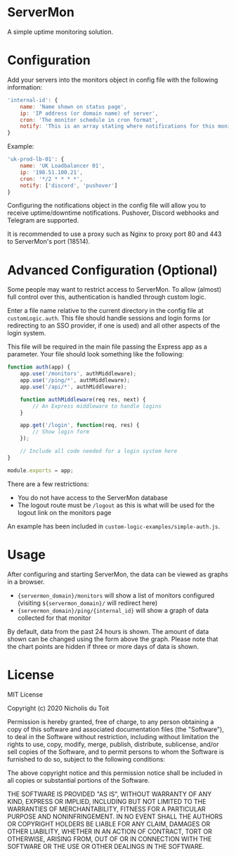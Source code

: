 # ServerMon

A simple uptime monitoring solution.

# Configuration

Add your servers into the monitors object in config file with the following information:

```js
'internal-id': {
	name: 'Name shown on status page',
	ip: 'IP address (or domain name) of server',
	cron: 'The monitor schedule in cron format',
	notify: 'This is an array stating where notifications for this monitor are sent'
}
```

Example:

```js
'uk-prod-lb-01': {
	name: 'UK Loadbalancer 01',
	ip: '198.51.100.21',
	cron: '*/2 * * * *',
	notify: ['discord', 'pushover']
}
```

Configuring the notifications object in the config file will allow you to receive uptime/downtime notifications. Pushover, Discord webhooks and Telegram are supported.

It is recommended to use a proxy such as Nginx to proxy port 80 and 443 to ServerMon's port (18514).

# Advanced Configuration (Optional)

Some people may want to restrict access to ServerMon. To allow (almost) full control over this, authentication is handled through custom logic.

Enter a file name relative to the current directory in the config file at `customLogic.auth`. This file should handle sessions and login forms (or redirecting to an SSO provider, if one is used) and all other aspects of the login system.

This file will be required in the main file passing the Express app as a parameter. Your file should look something like the following:

```js
function auth(app) {
	app.use('/monitors', authMiddleware);
	app.use('/ping/*', authMiddleware);
	app.use('/api/*', authMiddleware);

	function authMiddleware(req res, next) {
		// An Express middleware to handle logins
	}

	app.get('/login', function(req, res) {
		// Show login form
	});

	// Include all code needed for a login system here
}

module.exports = app;
```

There are a few restrictions:

- You do not have access to the ServerMon database
- The logout route must be `/logout` as this is what will be used for the logout link on the monitors page

An example has been included in `custom-logic-examples/simple-auth.js`.

# Usage

After configuring and starting ServerMon, the data can be viewed as graphs in a browser.

- `{servermon_domain}/monitors` will show a list of monitors configured (visiting `${servermon_domain}/` will redirect here)
- `{servermon_domain}/ping/{internal_id}` will show a graph of data collected for that monitor

By default, data from the past 24 hours is shown. The amount of data shown can be changed using the form above the graph. Please note that the chart points are hidden if three or more days of data is shown.


# License

MIT License

Copyright (c) 2020 Nicholis du Toit

Permission is hereby granted, free of charge, to any person obtaining a copy
of this software and associated documentation files (the "Software"), to deal
in the Software without restriction, including without limitation the rights
to use, copy, modify, merge, publish, distribute, sublicense, and/or sell
copies of the Software, and to permit persons to whom the Software is
furnished to do so, subject to the following conditions:

The above copyright notice and this permission notice shall be included in all
copies or substantial portions of the Software.

THE SOFTWARE IS PROVIDED "AS IS", WITHOUT WARRANTY OF ANY KIND, EXPRESS OR
IMPLIED, INCLUDING BUT NOT LIMITED TO THE WARRANTIES OF MERCHANTABILITY,
FITNESS FOR A PARTICULAR PURPOSE AND NONINFRINGEMENT. IN NO EVENT SHALL THE
AUTHORS OR COPYRIGHT HOLDERS BE LIABLE FOR ANY CLAIM, DAMAGES OR OTHER
LIABILITY, WHETHER IN AN ACTION OF CONTRACT, TORT OR OTHERWISE, ARISING FROM,
OUT OF OR IN CONNECTION WITH THE SOFTWARE OR THE USE OR OTHER DEALINGS IN THE
SOFTWARE.